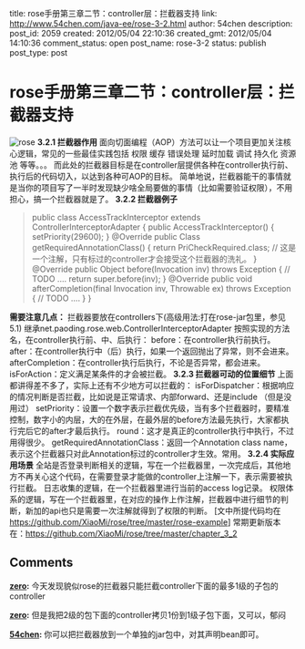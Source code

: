title: rose手册第三章二节：controller层：拦截器支持
link: http://www.54chen.com/java-ee/rose-3-2.html
author: 54chen
description: 
post_id: 2059
created: 2012/05/04 22:10:36
created_gmt: 2012/05/04 14:10:36
comment_status: open
post_name: rose-3-2
status: publish
post_type: post

# rose手册第三章二节：controller层：拦截器支持

![rose](http://img03.taobaocdn.com/bao/uploaded/i3/T1_9ahXlFfXXbwx8Z8_101515.jpg_210x210.jpg) **3.2.1 拦截器作用** 面向切面编程（AOP）方法可以让一个项目更加关注核心逻辑，常见的一些最佳实践包括 权限 缓存 错误处理 延时加载 调试 持久化 资源池 等等。。。 而此处的拦截器目标是在controller层提供各种在controller执行前、执行后的代码切入，以达到各种可AOP的目标。 简单地说，拦截器能干的事情就是当你的项目写了一半时发现缺少啥全局要做的事情（比如需要验证权限），不用担心，搞一个拦截器就是了。 **3.2.2 拦截器例子**

> public class AccessTrackInterceptor extends ControllerInterceptorAdapter { public AccessTrackInterceptor() { setPriority(29600); } @Override public Class getRequiredAnnotationClass() { return PriCheckRequired.class; // 这是一个注解，只有标过的controller才会接受这个拦截器的洗礼。 } @Override public Object before(Invocation inv) throws Exception { // TODO .... return super.before(inv); } @Override public void afterCompletion(final Invocation inv, Throwable ex) throws Exception { // TODO .... } } 

**需要注意几点：** 拦截器要放在controllers下(高级用法:打在rose-jar包里，参见5.1) 继承net.paoding.rose.web.ControllerInterceptorAdapter 按照实现的方法名，在controller执行前、中、后执行： before：在controller执行前执行。 after：在controller执行中（后）执行，如果一个返回抛出了异常，则不会进来。 afterCompletion：在controller执行后执行，不论是否异常，都会进来。 isForAction：定义满足某条件的才会被拦截。 **3.2.3 拦截器可动的位置细节** 上面都讲得差不多了，实际上还有不少地方可以拦截的： isForDispatcher：根据响应的情况判断是否拦截，比如说是正常请求、内部forward、还是include （但是没用过） setPriority：设置一个数字表示拦截优先级，当有多个拦截器时，要精准控制，数字小的内层，大的在外层，在最外层的before方法最先执行，大家都执行完后它的after才最后执行。 round：这才是真正的controller执行中执行，不过用得很少。 getRequiredAnnotationClass：返回一个Annotation class name，表示这个拦截器只对此Annotation标过的controller才生效。常用。 **3.2.4 实际应用场景** 全站是否登录判断相关的逻辑，写在一个拦截器里，一次完成后，其他地方不再关心这个代码，在需要登录才能做的controller上注解一下，表示需要被执行拦截。 日志收集的逻辑，在一个拦截器里进行当前的access log记录。 权限体系的逻辑，写在一个拦截器里，在对应的操作上作注解，拦截器中进行细节的判断，新加的api也只是需要一次注解就得到了权限的判断。 [文中所提代码均在 <https://github.com/XiaoMi/rose/tree/master/rose-example>] 常期更新版本在：<https://github.com/XiaoMi/rose/tree/master/chapter_3_2>

## Comments

**[zero](#14992 "2012-08-03 16:53:15"):** 今天发现貌似rose的拦截器只能拦截controller下面的最多1级的子包的controller

**[zero](#14993 "2012-08-03 16:57:55"):** 但是我把2级的包下面的controller拷贝1份到1级子包下面，又可以，郁闷

**[54chen](#14998 "2012-08-07 12:30:17"):** 你可以把拦截器放到一个单独的jar包中，对其声明bean即可。

